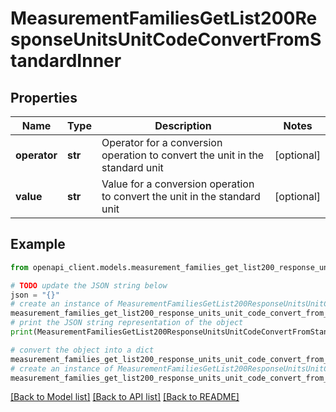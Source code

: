 # MeasurementFamiliesGetList200ResponseUnitsUnitCodeConvertFromStandardInner


## Properties

Name | Type | Description | Notes
------------ | ------------- | ------------- | -------------
**operator** | **str** | Operator for a conversion operation to convert the unit in the standard unit | [optional] 
**value** | **str** | Value for a conversion operation to convert the unit in the standard unit | [optional] 

## Example

```python
from openapi_client.models.measurement_families_get_list200_response_units_unit_code_convert_from_standard_inner import MeasurementFamiliesGetList200ResponseUnitsUnitCodeConvertFromStandardInner

# TODO update the JSON string below
json = "{}"
# create an instance of MeasurementFamiliesGetList200ResponseUnitsUnitCodeConvertFromStandardInner from a JSON string
measurement_families_get_list200_response_units_unit_code_convert_from_standard_inner_instance = MeasurementFamiliesGetList200ResponseUnitsUnitCodeConvertFromStandardInner.from_json(json)
# print the JSON string representation of the object
print(MeasurementFamiliesGetList200ResponseUnitsUnitCodeConvertFromStandardInner.to_json())

# convert the object into a dict
measurement_families_get_list200_response_units_unit_code_convert_from_standard_inner_dict = measurement_families_get_list200_response_units_unit_code_convert_from_standard_inner_instance.to_dict()
# create an instance of MeasurementFamiliesGetList200ResponseUnitsUnitCodeConvertFromStandardInner from a dict
measurement_families_get_list200_response_units_unit_code_convert_from_standard_inner_from_dict = MeasurementFamiliesGetList200ResponseUnitsUnitCodeConvertFromStandardInner.from_dict(measurement_families_get_list200_response_units_unit_code_convert_from_standard_inner_dict)
```
[[Back to Model list]](../README.md#documentation-for-models) [[Back to API list]](../README.md#documentation-for-api-endpoints) [[Back to README]](../README.md)


